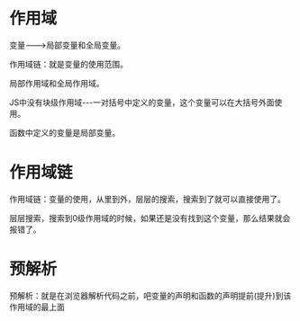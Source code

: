 # 作用域

变量--->局部变量和全局变量。

作用域链：就是变量的使用范围。

局部作用域和全局作用域。

JS中没有块级作用域---一对括号中定义的变量，这个变量可以在大括号外面使用。

函数中定义的变量是局部变量。

# 作用域链

作用域链：变量的使用，从里到外，层层的搜索，搜索到了就可以直接使用了。

层层搜索，搜索到0级作用域的时候，如果还是没有找到这个变量，那么结果就会报错了。

# 预解析

预解析：就是在浏览器解析代码之前，吧变量的声明和函数的声明提前(提升)到该作用域的最上面

